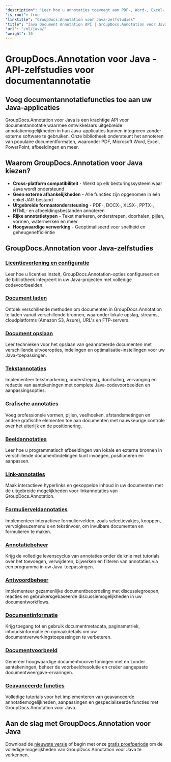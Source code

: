 ```yaml
---
"description": "Leer hoe u annotaties toevoegt aan PDF-, Word-, Excel- en PowerPoint-documenten met GroupDocs.Annotation voor Java API. Stapsgewijze integratiehandleidingen en codevoorbeelden."
"is_root": true
"linktitle": "GroupDocs.Annotation voor Java-zelfstudies"
"title": "Java Document Annotation API | GroupDocs.Annotation voor Java-zelfstudies en voorbeelden"
"url": "/nl/java/"
"weight": 10
---
```


# GroupDocs.Annotation voor Java - API-zelfstudies voor documentannotatie

## Voeg documentannotatiefuncties toe aan uw Java-applicaties

GroupDocs.Annotation voor Java is een krachtige API voor documentannotatie waarmee ontwikkelaars uitgebreide annotatiemogelijkheden in hun Java-applicaties kunnen integreren zonder externe software te gebruiken. Onze bibliotheek ondersteunt het annoteren van populaire documentformaten, waaronder PDF, Microsoft Word, Excel, PowerPoint, afbeeldingen en meer.

## Waarom GroupDocs.Annotation voor Java kiezen?

- **Cross-platform compatibiliteit** - Werkt op elk besturingssysteem waar Java wordt ondersteund
- **Geen externe afhankelijkheden** - Alle functies zijn opgenomen in één enkel JAR-bestand
- **Uitgebreide formaatondersteuning** - PDF-, DOCX-, XLSX-, PPTX-, HTML- en afbeeldingsbestanden annoteren
- **Rijke annotatietypen** - Tekst markeren, onderstrepen, doorhalen, pijlen, vormen, watermerken en meer
- **Hoogwaardige verwerking** - Geoptimaliseerd voor snelheid en geheugenefficiëntie

## GroupDocs.Annotation voor Java-zelfstudies

### [Licentieverlening en configuratie](./licensing-and-configuration)
Leer hoe u licenties instelt, GroupDocs.Annotation-opties configureert en de bibliotheek integreert in uw Java-projecten met volledige codevoorbeelden.

### [Document laden](./document-loading)
Ontdek verschillende methoden om documenten in GroupDocs.Annotation te laden vanuit verschillende bronnen, waaronder lokale opslag, streams, cloudplatforms (Amazon S3, Azure), URL's en FTP-servers.

### [Document opslaan](./document-saving)
Leer technieken voor het opslaan van geannoteerde documenten met verschillende uitvoeropties, indelingen en optimalisatie-instellingen voor uw Java-toepassingen.

### [Tekstannotaties](./text-annotations)
Implementeer tekstmarkering, onderstreping, doorhaling, vervanging en redactie van aantekeningen met complete Java-codevoorbeelden en aanpassingsopties.

### [Grafische annotaties](./graphical-annotations)
Voeg professionele vormen, pijlen, veelhoeken, afstandsmetingen en andere grafische elementen toe aan documenten met nauwkeurige controle over het uiterlijk en de positionering.

### [Beeldannotaties](./image-annotations)
Leer hoe u programmatisch afbeeldingen van lokale en externe bronnen in verschillende documentindelingen kunt invoegen, positioneren en aanpassen.

### [Link-annotaties](./link-annotations)
Maak interactieve hyperlinks en gekoppelde inhoud in uw documenten met de uitgebreide mogelijkheden voor linkannotaties van GroupDocs.Annotation.

### [Formulierveldannotaties](./form-field-annotations)
Implementeer interactieve formuliervelden, zoals selectievakjes, knoppen, vervolgkeuzemenu's en tekstinvoer, om invulbare documenten en formulieren te maken.

### [Annotatiebeheer](./annotation-management)
Krijg de volledige levenscyclus van annotaties onder de knie met tutorials over het toevoegen, verwijderen, bijwerken en filteren van annotaties via een programma in uw Java-toepassingen.

### [Antwoordbeheer](./reply-management)
Implementeer gezamenlijke documentbeoordeling met discussiegroepen, reacties en gebruikersgebaseerde discussiemogelijkheden in uw documentworkflows.

### [Documentinformatie](./document-information)
Krijg toegang tot en gebruik documentmetadata, paginametriek, inhoudsinformatie en opmaakdetails om uw documentverwerkingstoepassingen te verbeteren.

### [Documentvoorbeeld](./document-preview)
Genereer hoogwaardige documentvoorvertoningen met en zonder aantekeningen, beheer de voorbeeldresolutie en creëer aangepaste documentweergave-ervaringen.

### [Geavanceerde functies](./advanced-features)
Volledige tutorials voor het implementeren van geavanceerde annotatiemogelijkheden, aanpassingen en gespecialiseerde functies met GroupDocs.Annotation voor Java.

## Aan de slag met GroupDocs.Annotation voor Java

Download de [nieuwste versie](https://releases.groupdocs.com/annotation/java/) of begin met onze [gratis proefperiode](https://releases.groupdocs.com/annotation/java/) om de volledige mogelijkheden van GroupDocs.Annotation voor Java te verkennen.